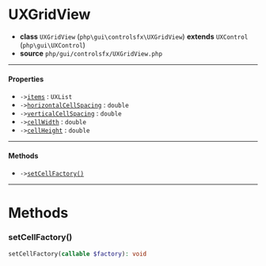 # UXGridView

- **class** `UXGridView` (`php\gui\controlsfx\UXGridView`) **extends** `UXControl` (`php\gui\UXControl`)
- **source** `php/gui/controlsfx/UXGridView.php`

---

#### Properties

- `->`[`items`](#prop-items) : `UXList`
- `->`[`horizontalCellSpacing`](#prop-horizontalcellspacing) : `double`
- `->`[`verticalCellSpacing`](#prop-verticalcellspacing) : `double`
- `->`[`cellWidth`](#prop-cellwidth) : `double`
- `->`[`cellHeight`](#prop-cellheight) : `double`

---

#### Methods

- `->`[`setCellFactory()`](#method-setcellfactory)

---
# Methods

<a name="method-setcellfactory"></a>

### setCellFactory()
```php
setCellFactory(callable $factory): void
```
